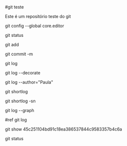 #git teste

Este é um repositório teste do git

git config --global core.editor

git status

git add

git commit -m

git log

git log --decorate

git log --author="Paula"

git shortlog

git shortlog -sn

git log --graph

#ref
git log  

git show 45c251104bd91c18ea386537844c9583357b4c6a

git status



